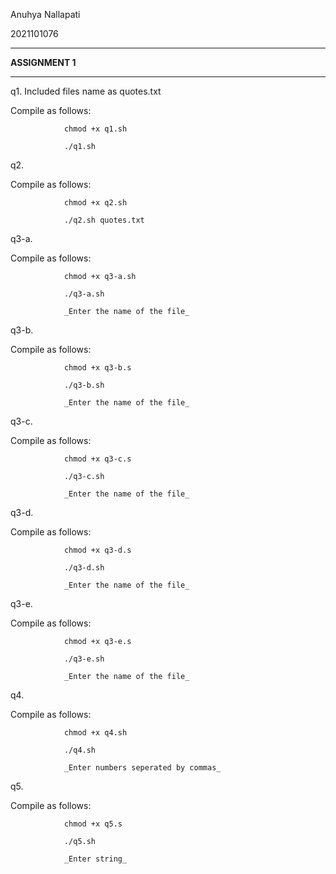 Anuhya Nallapati

2021101076

***
**ASSIGNMENT 1**
***
q1. Included files name as quotes.txt

Compile as follows:

                chmod +x q1.sh

                ./q1.sh

 q2.

 Compile as follows:

                chmod +x q2.sh

                ./q2.sh quotes.txt


 q3-a.

 Compile as follows:

                chmod +x q3-a.sh

                ./q3-a.sh

                _Enter the name of the file_
 q3-b.

 Compile as follows:

                chmod +x q3-b.s

                ./q3-b.sh

                _Enter the name of the file_
 q3-c.

 Compile as follows:

                chmod +x q3-c.s

                ./q3-c.sh

                _Enter the name of the file_
 q3-d.

 Compile as follows:

                chmod +x q3-d.s

                ./q3-d.sh

                _Enter the name of the file_
 q3-e.

 Compile as follows:

                chmod +x q3-e.s

                ./q3-e.sh

                _Enter the name of the file_



 q4.

 Compile as follows:
    
                chmod +x q4.sh

                ./q4.sh

                _Enter numbers seperated by commas_


 q5.

 Compile as follows:

                chmod +x q5.s

                ./q5.sh

                _Enter string_


 